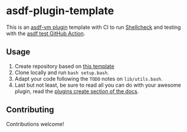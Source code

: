 # asdf-plugin-template

This is an [asdf-vm plugin](https://asdf-vm.com/#/plugins-create) template with CI to run [Shellcheck](https://github.com/koalaman/shellcheck) and testing with the [asdf test GitHub Action](https://github.com/asdf-vm/actions).


## Usage

1. Create repository based on [this template](https://github.com/asdf-vm/asdf-plugin-template/generate)
2. Clone locally and run `bash setup.bash`.
3. Adapt your code following the `TODO` notes on `lib/utils.bash`.
4. Last but not least, be sure to read all you can do with your awesome plugin, read the [plugins create section of the docs](https://asdf-vm.com/#/plugins-create).

## Contributing

Contributions welcome!
